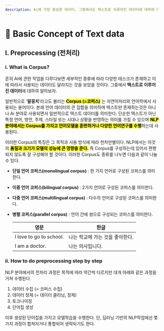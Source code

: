 ```yaml
---
description: Ai에 가장 중요한 데이터, 그중에서도 텍스트로 이루어진 데이터에 대하여 다룹니다.
---
```


# 🐌 Basic Concept of Text data

## Ⅰ. Preprocessing (전처리)

### ⅰ. What is Corpus?

흔히 Ai에 관한 작업을 다루다보면 세부적인 종류에 따라 다양한 테스크가 존재하고 이에 따라서 사용되는 데이터도 달라지는 것을 보았을 것이다. 그중에서 **텍스트로 이루어진 데이터**에 대하여 알아보자.

일반적으로 '**말뭉치**’라고도 불리는 <mark style="background-color:yellow;">**Corpus (=코퍼스)**</mark> 는 자연어처리와 언어학에서 사용되는 용어이다. 본래 언어 데이터의 큰 집합을 의미하며 텍스트만 존재하는것은 아니나 Ai 분야로 사용되면서 일반적으로 텍스트 데이터를 의미한다. 단순한 텍스트가 아닌 특정 언어, 방언, 주제, 스타일 또는 시대나 상황을 반영하는 의미를 가질 수 있으며 <mark style="background-color:yellow;">**NLP 분야에서는 Corpus를 가지고 언어모델을 훈련하거나 다양한 언어연구를 수행**</mark>하는데 사용된다.&#x20;

이러한 Corpus의 특징은 그 목적과 사용 방식에 따라 천차만별이다. NLP에서는 이것의 <mark style="background-color:yellow;">**품질과 크기가 모델의 성능에 큰 영향을 준다.**</mark> 즉 Corpus를 구성하는데 있어서 편향되지 않도록 잘 구성해야 할 것이다. 이러한 Corpus도 종류를 나누면 다음과 같이 나눌 수 있다.&#x20;

* **단일 언어 코퍼스(monolingual corpus)** : 한 가지 언어로 구성된 코퍼스를 의미한다.
* **이중 언어 코퍼스(bilingual corpus)** : 2가지 언어로 구성된 코퍼스를 의미한다.
* **다중 언어 코퍼스(multilingual corpus)** : 다수의 언어로 구성된 코퍼스를 의미한다.
*   **병렬 코퍼스(parallel corpus)** : 언어 간에 쌍으로 구성되는 코퍼스를 의미한다.



    | 영문                      | 한글                 |
    | ----------------------- | ------------------ |
    | I love to go to school. | 나는 학교에 가는 것을 좋아한다. |
    | I am a doctor.          | 나는 의사입니다.          |



### ⅱ. How to do preprocessing step by step

NLP 분야에서의 전처리 과정은 목적에 따라 약간씩 다르지만 대개 아래와 같은 과정을 거쳐 수행된다.

1. 데이터 수집 (= 코퍼스 수집)
2. 데이터 정제 (= 데이터 클리닝, 정제)
3. 토크나이징
4. 단어집 생성

이후 생성된 단어집을 가지고 모델학습을 수행한다. 단, 딥러닝 기반의 NLP작업에선 몇가지 과정이 합쳐지거나 통합되어 생략되기도 한다.
